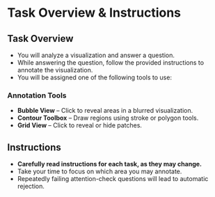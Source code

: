 # Task Overview & Instructions  

## Task Overview  

- You will analyze a visualization and answer a question.  
- While answering the question, follow the provided instructions to annotate the visualization.  
- You will be assigned one of the following tools to use:  

### Annotation Tools  
- **Bubble View** – Click to reveal areas in a blurred visualization.  
- **Contour Toolbox** – Draw regions using stroke or polygon tools.  
- **Grid View** – Click to reveal or hide patches.  

## Instructions  

- **Carefully read instructions for each task, as they may change.**  
- Take your time to focus on which area you may annotate.  
- Repeatedly failing attention-check questions will lead to automatic rejection.  
